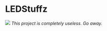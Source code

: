 <html>
<body>
<h1 style="none">LEDStuffz</h1>
<img src="https://upload.wikimedia.org/wikipedia/commons/a/ac/A_blink_program_through_LED.gif"/>
<i>This project is completely useless. Go away.</i>
</body>
</html>
